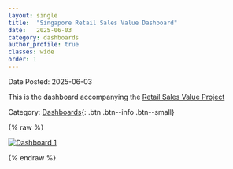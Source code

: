 ```yaml
---
layout: single
title:  "Singapore Retail Sales Value Dashboard"
date:   2025-06-03
category: dashboards
author_profile: true
classes: wide
order: 1
---
```

Date Posted: 2025-06-03

This is the dashboard accompanying the [Retail Sales Value Project](https://meng-kiat.github.io/analysis/analysis-5/)

Category: [Dashboards](https://meng-kiat.github.io/dashboards/){: .btn .btn--info .btn--small}

{% raw %}
<div class='tableauPlaceholder' id='viz1753042835389' style='position: relative'>
  <noscript>
    <a href='#'>
      <img alt='Dashboard 1'
           src='https://public.tableau.com/static/images/RS/RSGForecasting/Dashboard1/1_rss.png'
           style='border: none' />
    </a>
  </noscript>
  
  <object class='tableauViz' style='display:none;'>
    <param name='host_url' value='https%3A%2F%2Fpublic.tableau.com%2F' />
    <param name='embed_code_version' value='3' />
    <param name='site_root' value='' />
    <param name='name' value='RSGForecasting/Dashboard1' />
    <param name='tabs' value='no' />
    <param name='toolbar' value='yes' />
    <param name='static_image' value='https://public.tableau.com/static/images/RS/RSGForecasting/Dashboard1/1.png' />
    <param name='animate_transition' value='yes' />
    <param name='display_static_image' value='yes' />
    <param name='display_spinner' value='yes' />
    <param name='display_overlay' value='yes' />
    <param name='display_count' value='yes' />
    <param name='language' value='en-US' />
    <param name='filter' value='publish=yes' />
    <param name='filter' value='showOnboarding=true' />
  </object>
</div>

<script type='text/javascript'>
  var divElement = document.getElementById('viz1753042835389');
  var vizElement = divElement.getElementsByTagName('object')[0];

  if (divElement.offsetWidth > 800) {
    vizElement.style.width = '1266px';
    vizElement.style.height = '795px';
  } else if (divElement.offsetWidth > 500) {
    vizElement.style.width = '1266px';
    vizElement.style.height = '795px';
  } else {
    vizElement.style.width = '1266px';
    vizElement.style.height = '795px';
  }

  var scriptElement = document.createElement('script');
  scriptElement.src = 'https://public.tableau.com/javascripts/api/viz_v1.js';
  vizElement.parentNode.insertBefore(scriptElement, vizElement);
</script>

{% endraw %}
